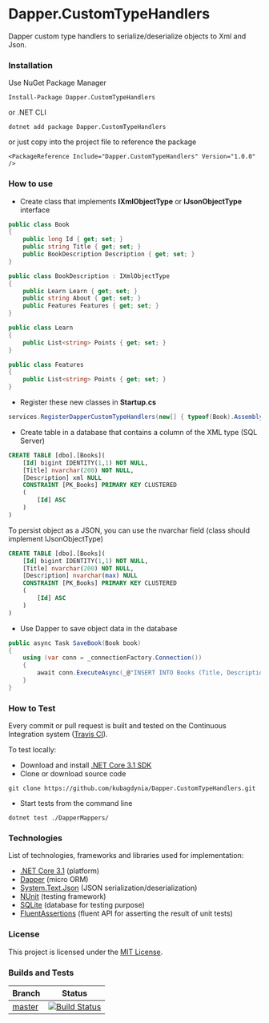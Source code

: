 # Dapper.CustomTypeHandlers
Dapper custom type handlers to serialize/deserialize objects to Xml and Json.

### Installation
Use NuGet Package Manager
```
Install-Package Dapper.CustomTypeHandlers
```
or .NET CLI
```
dotnet add package Dapper.CustomTypeHandlers
```

or just copy into the project file to reference the package
```
<PackageReference Include="Dapper.CustomTypeHandlers" Version="1.0.0" />
```

### How to use
- Create class that implements **IXmlObjectType** or **IJsonObjectType** interface
```csharp
public class Book
{
	public long Id { get; set; }
	public string Title { get; set; }
	public BookDescription Description { get; set; }
}

public class BookDescription : IXmlObjectType
{
	public Learn Learn { get; set; }
	public string About { get; set; }
	public Features Features { get; set; }
}

public class Learn
{
	public List<string> Points { get; set; }
}

public class Features
{
	public List<string> Points { get; set; }
}
```
- Register these new classes in **Startup.cs**
```csharp
services.RegisterDapperCustomTypeHandlers(new[] { typeof(Book).Assembly });
```
- Create table in a database that contains a column of the XML type (SQL Server)
```sql
CREATE TABLE [dbo].[Books](
	[Id] bigint IDENTITY(1,1) NOT NULL,
	[Title] nvarchar(200) NOT NULL,
	[Description] xml NULL
	CONSTRAINT [PK_Books] PRIMARY KEY CLUSTERED
	(
		[Id] ASC
	)
)
```
To persist object as a JSON,  you can use the nvarchar field (class should implement IJsonObjectType)
```sql
CREATE TABLE [dbo].[Books](
	[Id] bigint IDENTITY(1,1) NOT NULL,
	[Title] nvarchar(200) NOT NULL,
	[Description] nvarchar(max) NULL
	CONSTRAINT [PK_Books] PRIMARY KEY CLUSTERED
	(
		[Id] ASC
	)
)
```

- Use Dapper to save object data in the database
```csharp
public async Task SaveBook(Book book)
{
	using (var conn = _connectionFactory.Connection())
	{
		await conn.ExecuteAsync(_@"INSERT INTO Books (Title, Description) VALUES (@Title, @Description)", book);
	}
}
```

### How to Test
Every commit or pull request is built and tested on the Continuous Integration system ([Travis CI](https://travis-ci.com/kubagdynia/Dapper.CustomTypeHandlers/branches)).

To test locally:
- Download and install [.NET Core 3.1 SDK](https://dotnet.microsoft.com/download)
- Clone or download source code
```
git clone https://github.com/kubagdynia/Dapper.CustomTypeHandlers.git
```
- Start tests from the command line
```
dotnet test ./DapperMappers/
```

### Technologies
List of technologies, frameworks and libraries used for implementation:
- [.NET Core 3.1](https://dotnet.microsoft.com/download) (platform)
- [Dapper](https://github.com/StackExchange/Dapper) (micro ORM)
- [System.Text.Json](https://www.nuget.org/packages/System.Text.Json) (JSON serialization/deserialization)
- [NUnit](https://nunit.org/) (testing framework)
- [SQLite](https://www.sqlite.org/) (database for testing purpose)
- [FluentAssertions](https://github.com/fluentassertions/fluentassertions) (fluent API for asserting the result of unit tests)

### License
This project is licensed under the [MIT License](https://opensource.org/licenses/MIT).

### Builds and Tests
| Branch       | Status      |
|--------------|-------------|
| [master](https://travis-ci.com/kubagdynia/Dapper.CustomTypeHandlers/branches)       | [![Build Status](https://travis-ci.com/kubagdynia/Dapper.CustomTypeHandlers.svg?branch=master)](https://travis-ci.com/kubagdynia/CustomTypeHandlers)|

